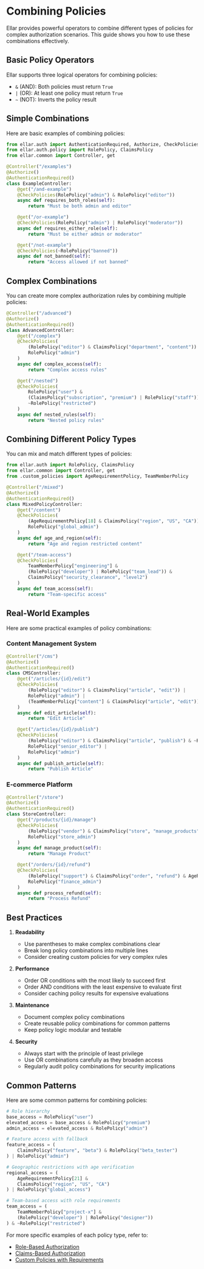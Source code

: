 # Combining Policies

Ellar provides powerful operators to combine different types of policies for complex authorization scenarios. This guide shows you how to use these combinations effectively.

## Basic Policy Operators

Ellar supports three logical operators for combining policies:

- `&` (AND): Both policies must return `True`
- `|` (OR): At least one policy must return `True`
- `~` (NOT): Inverts the policy result

## Simple Combinations

Here are basic examples of combining policies:

```python
from ellar.auth import AuthenticationRequired, Authorize, CheckPolicies
from ellar.auth.policy import RolePolicy, ClaimsPolicy
from ellar.common import Controller, get

@Controller("/examples")
@Authorize()
@AuthenticationRequired()
class ExampleController:
    @get("/and-example")
    @CheckPolicies(RolePolicy("admin") & RolePolicy("editor"))
    async def requires_both_roles(self):
        return "Must be both admin and editor"

    @get("/or-example")
    @CheckPolicies(RolePolicy("admin") | RolePolicy("moderator"))
    async def requires_either_role(self):
        return "Must be either admin or moderator"

    @get("/not-example")
    @CheckPolicies(~RolePolicy("banned"))
    async def not_banned(self):
        return "Access allowed if not banned"
```

## Complex Combinations

You can create more complex authorization rules by combining multiple policies:

```python
@Controller("/advanced")
@Authorize()
@AuthenticationRequired()
class AdvancedController:
    @get("/complex")
    @CheckPolicies(
        (RolePolicy("editor") & ClaimsPolicy("department", "content")) |
        RolePolicy("admin")
    )
    async def complex_access(self):
        return "Complex access rules"

    @get("/nested")
    @CheckPolicies(
        RolePolicy("user") &
        (ClaimsPolicy("subscription", "premium") | RolePolicy("staff")) &
        ~RolePolicy("restricted")
    )
    async def nested_rules(self):
        return "Nested policy rules"
```

## Combining Different Policy Types

You can mix and match different types of policies:

```python
from ellar.auth import RolePolicy, ClaimsPolicy
from ellar.common import Controller, get
from .custom_policies import AgeRequirementPolicy, TeamMemberPolicy

@Controller("/mixed")
@Authorize()
@AuthenticationRequired()
class MixedPolicyController:
    @get("/content")
    @CheckPolicies(
        (AgeRequirementPolicy[18] & ClaimsPolicy("region", "US", "CA")) |
        RolePolicy("global_admin")
    )
    async def age_and_region(self):
        return "Age and region restricted content"

    @get("/team-access")
    @CheckPolicies(
        TeamMemberPolicy["engineering"] &
        (RolePolicy("developer") | RolePolicy("team_lead")) &
        ClaimsPolicy("security_clearance", "level2")
    )
    async def team_access(self):
        return "Team-specific access"
```

## Real-World Examples

Here are some practical examples of policy combinations:

### Content Management System

```python
@Controller("/cms")
@Authorize()
@AuthenticationRequired()
class CMSController:
    @get("/articles/{id}/edit")
    @CheckPolicies(
        (RolePolicy("editor") & ClaimsPolicy("article", "edit")) |
        RolePolicy("admin") |
        (TeamMemberPolicy["content"] & ClaimsPolicy("article", "edit"))
    )
    async def edit_article(self):
        return "Edit Article"

    @get("/articles/{id}/publish")
    @CheckPolicies(
        (RolePolicy("editor") & ClaimsPolicy("article", "publish") & ~RolePolicy("junior")) |
        RolePolicy("senior_editor") |
        RolePolicy("admin")
    )
    async def publish_article(self):
        return "Publish Article"
```

### E-commerce Platform

```python
@Controller("/store")
@Authorize()
@AuthenticationRequired()
class StoreController:
    @get("/products/{id}/manage")
    @CheckPolicies(
        (RolePolicy("vendor") & ClaimsPolicy("store", "manage_products")) |
        RolePolicy("store_admin")
    )
    async def manage_product(self):
        return "Manage Product"

    @get("/orders/{id}/refund")
    @CheckPolicies(
        (RolePolicy("support") & ClaimsPolicy("order", "refund") & AgeRequirementPolicy[21]) |
        RolePolicy("finance_admin")
    )
    async def process_refund(self):
        return "Process Refund"
```

## Best Practices

1. **Readability**
   - Use parentheses to make complex combinations clear
   - Break long policy combinations into multiple lines
   - Consider creating custom policies for very complex rules

2. **Performance**
   - Order OR conditions with the most likely to succeed first
   - Order AND conditions with the least expensive to evaluate first
   - Consider caching policy results for expensive evaluations

3. **Maintenance**
   - Document complex policy combinations
   - Create reusable policy combinations for common patterns
   - Keep policy logic modular and testable

4. **Security**
   - Always start with the principle of least privilege
   - Use OR combinations carefully as they broaden access
   - Regularly audit policy combinations for security implications

## Common Patterns

Here are some common patterns for combining policies:

```python
# Role hierarchy
base_access = RolePolicy("user")
elevated_access = base_access & RolePolicy("premium")
admin_access = elevated_access & RolePolicy("admin")

# Feature access with fallback
feature_access = (
    ClaimsPolicy("feature", "beta") & RolePolicy("beta_tester")
) | RolePolicy("admin")

# Geographic restrictions with age verification
regional_access = (
    AgeRequirementPolicy[21] & 
    ClaimsPolicy("region", "US", "CA")
) | RolePolicy("global_access")

# Team-based access with role requirements
team_access = (
    TeamMemberPolicy["project-x"] & 
    (RolePolicy("developer") | RolePolicy("designer"))
) & ~RolePolicy("restricted")
```

For more specific examples of each policy type, refer to:
- [Role-Based Authorization](./role-based.md)
- [Claims-Based Authorization](./claims-based.md)
- [Custom Policies with Requirements](./custom-policies.md) 
